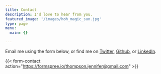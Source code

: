 ```yaml
---
title: Contact
description: I'd love to hear from you.
featured_image: '/images/hoh_magic_sun.jpg'
type: page
menu:
  main: {}

---
```


Email me using the form below, or find me on [Twitter](https://www.twitter.com/jent103), [Github](https://www.github.com/jenniferthompson), or [LinkedIn](https://www.linkedin.com/in/jennifer-thompson-mph).

{{< form-contact action="https://formspree.io/thompson.jennifer@gmail.com" >}}
